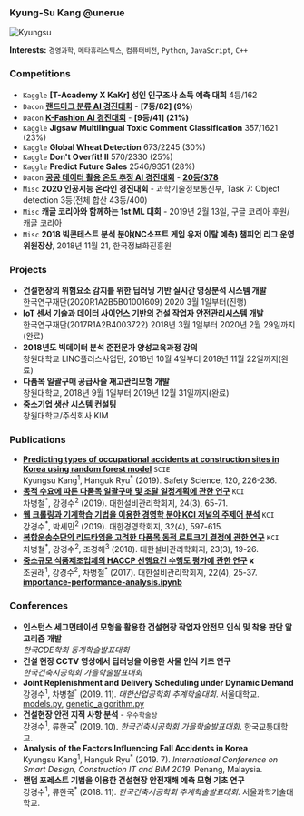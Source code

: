 ### Kyung-Su Kang @unerue

<img alt="Kyungsu" src="https://img.shields.io/badge/Created%20by-Kyungsu-orange.svg?style=flat&colorA=E1523D&colorB=blue" />

**Interests:** `경영과학`, `메타휴리스틱스`, `컴퓨터비전`, `Python`, `JavaScript`, `C++`

### Competitions
* `Kaggle` **[T-Academy X KaKr] 성인 인구조사 소득 예측 대회** 4등/162
* `Dacon` **[랜드마크 분류 AI 경진대회](https://dacon.io/competitions/official/235585/leaderboard/)** - **[7등/82] (9%)**
* `Dacon` **[K-Fashion AI 경진대회](https://dacon.io/competitions/official/235672/leaderboard/)** - **[9등/41] (21%)**
* `Kaggle` **Jigsaw Multilingual Toxic Comment Classification** 357/1621 (23%)
* `Kaggle` **Global Wheat Detection** 673/2245 (30%)
* `Kaggle` **Don't Overfit! II** 570/2330 (25%)
* `Kaggle` **Predict Future Sales** 2546/9351 (28%)
* `Dacon` **[공공 데이터 활용 온도 추정 AI 경진대회](https://dacon.io/competitions/official/235584/overview/)** - **[20등/378](https://dacon.io/competitions/official/235584/leaderboard/)**
* `Misc` **2020 인공지능 온라인 경진대회** - 과학기술정보통신부, Task 7: Object detection 3등(전체 합산 43등/400)
* `Misc` **캐글 코리아와 함께하는 1st ML 대회** - 2019년 2월 13일, 구글 코리아 후원/캐글 코리아
* `Misc` **2018 빅콘테스트 분석 분야(NC소프트 게임 유저 이탈 예측) 챔피언 리그 운영위원장상**, 2018년 11월 21, 한국정보화진흥원

### Projects
* **건설현장의 위험요소 감지를 위한 딥러닝 기반 실시간 영상분석 시스템 개발**<br>한국연구재단(2020R1A2B5B01001609) 2020 3월 1일부터(진행)
* **IoT 센서 기술과 데이터 사이언스 기반의 건설 작업자 안전관리시스템 개발**<br>한국연구재단(2017R1A2B4003722) 2018년 3월 1일부터 2020년 2월 29일까지(완료)
* **2018년도 빅데이터 분석 준전문가 양성교육과정 강의**<br>창원대학교 LINC플러스사업단, 2018년 10월 4일부터 2018년 11월 22일까지(완료)
* **다품목 일괄구매 공급사슬 재고관리모형 개발**<br>창원대학교, 2018년 9월 1일부터 2019년 12월 31일까지(완료)
* **중소기업 생산 시스템 컨설팅**<br>창원대학교/주식회사 KIM

### Publications
* **<a href="https://www.sciencedirect.com/science/article/pii/S0925753519301110">Predicting types of occupational accidents at construction sites in Korea using random forest model</a>** `SCIE`<br>Kyungsu Kang<sup>1</sup>, Hanguk Ryu<sup>*</sup> (2019). Safety Science, 120, 226-236.
* **<a href="https://www.kci.go.kr/kciportal/ci/sereArticleSearch/ciSereArtiView.kci?sereArticleSearchBean.artiId=ART002511741">동적 수요에 따른 다품목 일괄구매 및 조달 일정계획에 관한 연구</a>** `KCI`<br>차병철<sup>*</sup>, 강경수<sup>2</sup> (2019). 대한설비관리학회지, 24(3), 65-71.
* **<a href="http://scholar.dkyobobook.co.kr/searchDetail.laf?barcode=4010027136138">웹 크롤링과 기계학습 기법을 이용한 경영학 분야 KCI 저널의 주제어 분석</a>** `KCI`<br>강경수<sup>*</sup>, 박세민<sup>2</sup> (2019). 대한경영학회지, 32(4), 597-615.
* **<a href="http://www.papersearch.net/thesis/article.asp?key=3634070">복합운송수단의 리드타임을 고려한 다품목 동적 로트크기 결정에 관한 연구</a>** `KCI`<br>차병철<sup>*</sup>, 강경수<sup>2</sup>, 조경해<sup>3</sup> (2018). 대한설비관리학회지, 23(3), 19-26.
* **<a href="http://www.papersearch.net/thesis/article.asp?key=3568990">중소규모 식품제조업체의 HACCP 선행요건 수행도 평가에 관한 연구</a> <img alt="KCI" height="12em" src="https://img.shields.io/badge/KCI%20-yellow.svg" />**<br>조권래<sup>1</sup>, 강경수<sup>2</sup>, 차병철<sup>*</sup> (2017). 대한설비관리학회지, 22(4), 25-37.<br><a href="https://nbviewer.jupyter.org/github/unerue/portfolio/blob/master/portfolio/importance-performance-analysis/importance-performance-analysis.ipynb" target="_blank"><b>importance-performance-analysis.ipynb</b></a>

### Conferences
* **인스턴스 세그먼테이션 모형을 활용한 건설현장 작업자 안전모 인식 및 착용 판단 알고리즘 개발**<br>_한국CDE학회 동계학술발표대회_
* **건설 현장 CCTV 영상에서 딥러닝을 이용한 사물 인식 기초 연구**<br>_한국건축시공학회 가을학술발표대회_
* **Joint Replenishment and Delivery Scheduling under Dynamic Demand**<br>강경수<sup>1</sup>, 차병철<sup>*</sup> (2019. 11). _대한산업공학회 추계학술대회_. 서울대학교.<br><a href="https://github.com/unerue/portfolio/blob/master/portfolio/joint-replenishment-problem/models.py">models.py</a>, <a href="https://github.com/unerue/portfolio/blob/master/portfolio/joint-replenishment-problem/genetic_algorithm.py">genetic_algorithm.py</a>
* **건설현장 안전 지적 사항 분석** - `우수학술상`<br>강경수<sup>1</sup>, 류한국<sup>*</sup> (2019. 10). _한국건축시공학회 가을학술발표대회_. 한국교통대학교.
* **Analysis of the Factors Influencing Fall Accidents in Korea**<br>Kyungsu Kang<sup>1</sup>, Hanguk Ryu<sup>*</sup> (2019. 7). _International Conference on
Smart Design, Construction IT and BIM 2019_. Penang, Malaysia.
* **랜덤 포레스트 기법을 이용한 건설현장 안전재해 예측 모형 기초 연구**<br>강경수<sup>1</sup>, 류한국<sup>*</sup> (2018. 11). _한국건축시공학회 추계학술발표대회_. 서울과학기술대학교.
